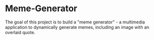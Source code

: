 # Meme-Generator

The goal of this project is to build a "meme generator" - a 
multimedia application to dynamically generate memes, 
including an image with an overlaid quote.